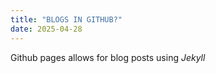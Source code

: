 ```yaml
---
title: "BLOGS IN GITHUB?"
date: 2025-04-28
---
```


Github pages allows for blog posts using _Jekyll_
